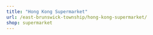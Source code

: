 ```yaml
---
title: "Hong Kong Supermarket"
url: /east-brunswick-township/hong-kong-supermarket/
shop: supermarket
---
```

